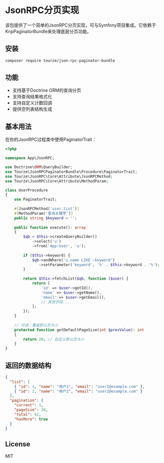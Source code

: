 # JsonRPC分页实现

该包提供了一个简单的JsonRPC分页实现，可与Symfony项目集成。它依赖于KnpPaginatorBundle来处理底层分页功能。

## 安装

```bash
composer require tourze/json-rpc-paginator-bundle
```

## 功能

- 支持基于Doctrine ORM的查询分页
- 支持查询结果格式化
- 支持自定义计数回调
- 提供空列表结构生成

## 基本用法

在你的JsonRPC过程类中使用PaginatorTrait：

```php
<?php

namespace App\JsonRPC;

use Doctrine\ORM\QueryBuilder;
use Tourze\JsonRPCPaginatorBundle\Procedure\PaginatorTrait;
use Tourze\JsonRPC\Core\Attribute\JsonRPCMethod;
use Tourze\JsonRPC\Core\Attribute\MethodParam;

class UserProcedure
{
    use PaginatorTrait;
    
    #[JsonRPCMethod('user.list')]
    #[MethodParam('查询关键字')]
    public string $keyword = '';
    
    public function execute(): array
    {
        $qb = $this->createQueryBuilder()
            ->select('u')
            ->from('App:User', 'u');
            
        if ($this->keyword) {
            $qb->andWhere('u.name LIKE :keyword')
               ->setParameter('keyword', '%' . $this->keyword . '%');
        }
        
        return $this->fetchList($qb, function ($user) {
            return [
                'id' => $user->getId(),
                'name' => $user->getName(),
                'email' => $user->getEmail(),
                // 其他字段...
            ];
        });
    }
    
    // 可选：覆盖默认页大小
    protected function getDefaultPageSize(int $prevValue): int
    {
        return 20; // 自定义默认页大小
    }
}
```

## 返回的数据结构

```json
{
  "list": [
    { "id": 1, "name": "用户1", "email": "user1@example.com" },
    { "id": 2, "name": "用户2", "email": "user2@example.com" }
  ],
  "pagination": {
    "current": 1,
    "pageSize": 20,
    "total": 42,
    "hasMore": true
  }
}
```

## License

MIT 